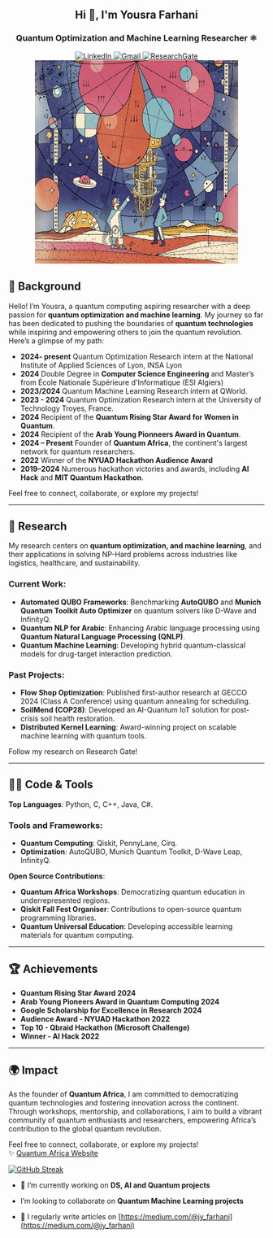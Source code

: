 <h2 align="center">Hi 👋, I'm Yousra Farhani </h2>
<h3 align="center"> Quantum Optimization and Machine Learning Researcher ⚛️ </h3>
<div align="center">
  <a href="https://www.linkedin.com/in/yousra-farhani-7a416219a/" target="_blank">
    <img src="https://img.shields.io/badge/LinkedIn-blue?style=for-the-badge&logo=linkedin&logoColor=white" alt="LinkedIn">
  </a>
  <a href="mailto:jy_farhani@esi.dz">
    <img src="https://img.shields.io/badge/Gmail-red?style=for-the-badge&logo=gmail&logoColor=white" alt="Gmail">
  </a>
  <a href="https://www.researchgate.net/profile/Yousra-Farhani?ev=hdr_xprf" target="_blank">
    <img src="https://img.shields.io/badge/ResearchGate-green?style=for-the-badge&logo=researchgate&logoColor=white" alt="ResearchGate">
  </a>
</div>

<div align="center">
  <img src="https://github.com/YousraFarhani/YousraFarhani/blob/main/origin.jpg" alt="image" width="400" height="400" />
</div>

## 🌟 Background  
Hello! I’m Yousra, a quantum computing aspiring researcher with a deep passion for **quantum optimization and machine learning**. My journey so far has been dedicated to pushing the boundaries of **quantum technologies** while inspiring and empowering others to join the quantum revolution. Here’s a glimpse of my path:  

- **2024- present** Quantum Optimization Research intern at the National Institute of Applied Sciences of Lyon, INSA Lyon
- **2024** Double Degree in **Computer Science Engineering** and Master’s from École Nationale Supérieure d'Informatique (ESI Algiers)
- **2023/2024** Quantum Machine Learning Research intern at QWorld. 
- **2023 - 2024** Quantum Optimization Research intern at the University of Technology Troyes, France.
- **2024** Recipient of the **Quantum Rising Star Award for Women in Quantum**.
- **2024** Recipient of the **Arab Young Pionneers Award in Quantum**.  
- **2024 – Present** Founder of **Quantum Africa**, the continent's largest network for quantum researchers.  
- **2022** Winner of the **NYUAD Hackathon Audience Award**  
- **2019–2024** Numerous hackathon victories and awards, including **AI Hack** and **MIT Quantum Hackathon**.

Feel free to connect, collaborate, or explore my projects!  


---

## 📝 Research  
My research centers on **quantum optimization, and machine learning**, and their applications in solving NP-Hard problems across industries like logistics, healthcare, and sustainability.  
### Current Work:  
- **Automated QUBO Frameworks**: Benchmarking **AutoQUBO** and **Munich Quantum Toolkit Auto Optimizer** on quantum solvers like D-Wave and InfinityQ.  
- **Quantum NLP for Arabic**: Enhancing Arabic language processing using **Quantum Natural Language Processing (QNLP)**.  
- **Quantum Machine Learning**: Developing hybrid quantum-classical models for drug-target interaction prediction.  

### Past Projects:  
- **Flow Shop Optimization**: Published first-author research at GECCO 2024 (Class A Conference) using quantum annealing for scheduling.  
- **SoilMend (COP28)**: Developed an AI-Quantum IoT solution for post-crisis soil health restoration.  
- **Distributed Kernel Learning**: Award-winning project on scalable machine learning with quantum tools.

Follow my research on Research Gate!  

---

## 👩‍💻 Code & Tools  
**Top Languages**: Python, C, C++, Java, C#.  

### Tools and Frameworks:  
- **Quantum Computing**: Qiskit, PennyLane, Cirq.  
- **Optimization**: AutoQUBO, Munich Quantum Toolkit, D-Wave Leap, InfinityQ.  

**Open Source Contributions**:  
- **Quantum Africa Workshops**: Democratizing quantum education in underrepresented regions.  
- **Qiskit Fall Fest Organiser**: Contributions to open-source quantum programming libraries.  
- **Quantum Universal Education**: Developing accessible learning materials for quantum computing.  

---

## 🏆 Achievements  
- **Quantum Rising Star Award 2024**  
- **Arab Young Pioneers Award in Quantum Computing 2024**  
- **Google Scholarship for Excellence in Research 2024**  
- **Audience Award - NYUAD Hackathon 2022**  
- **Top 10 - Qbraid Hackathon (Microsoft Challenge)**
- **Winner - AI Hack 2022**  

---

## 🌍 Impact  
As the founder of **Quantum Africa**, I am committed to democratizing quantum technologies and fostering innovation across the continent. Through workshops, mentorship, and collaborations, I aim to build a vibrant community of quantum enthusiasts and researchers, empowering Africa’s contribution to the global quantum revolution.  

Feel free to connect, collaborate, or explore my projects!  
✨ [Quantum Africa Website](https://quantumafrica.netlify.app/) 


[![GitHub Streak](https://streak-stats.demolab.com/?user=YousraFarhani&theme=radical)](https://git.io/streak-stats)


- 🔭 I’m currently working on **DS, AI and Quantum projects**

-  I’m looking to collaborate on **Quantum Machine Learning projects**

- 📝 I regularly write articles on [https://medium.com/@jy_farhani](https://medium.com/@jy_farhani)








